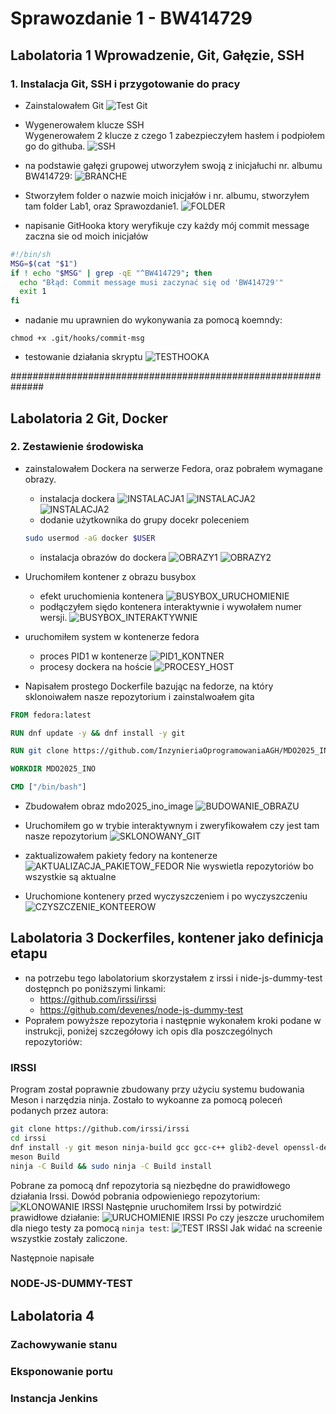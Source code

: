 # Sprawozdanie 1 - BW414729

## Labolatoria 1 Wprowadzenie, Git, Gałęzie, SSH
### 1. Instalacja Git, SSH i przygotowanie do pracy
- Zainstalowałem Git
![Test Git](../Lab1/Git.png)

- Wygenerowałem klucze SSH \
Wygenerowałem 2 klucze z czego 1 zabezpieczyłem hasłem i podpiołem go do githuba.
![SSH](../Lab1/ssh.png)

- na podstawie gałęzi grupowej utworzyłem swoją z inicjałuchi nr. albumu BW414729:
![BRANCHE](../Lab1/branche.png)

- Stworzyłem folder o nazwie moich inicjałów i nr. albumu, stworzyłem tam folder Lab1, oraz Sprawozdanie1.
![FOLDER](../Lab1/folder.png)
- napisanie GitHooka ktory weryfikuje czy każdy mój commit message zaczna sie od moich inicjałów

```sh
#!/bin/sh
MSG=$(cat "$1")
if ! echo "$MSG" | grep -qE "^BW414729"; then
  echo "Błąd: Commit message musi zaczynać się od 'BW414729'"
  exit 1
fi
```

- nadanie mu uprawnien do wykonywania za pomocą koemndy:
```
chmod +x .git/hooks/commit-msg

```
- testowanie działania skryptu
![TESTHOOKA](../Lab1/testhooka.png)

##############################################################
## Labolatoria 2 Git, Docker
### 2. Zestawienie środowiska
- zainstalowałem Dockera na serwerze Fedora, oraz pobrałem wymagane obrazy.
   - instalacja dockera 
![INSTALACJA1](../Lab2/instalacja_docekr1.png)
![INSTALACJA2](../Lab2/instalacja_docekr2.png)
![INSTALACJA2](../Lab2/instalacja_docekr3.png)
   - dodanie użytkownika do grupy docekr poleceniem
   ```bash
   sudo usermod -aG docker $USER
   ```

   - instalacja obrazów do dockera
![OBRAZY1](../Lab2/pobieranie_obrazow1.png)
![OBRAZY2](../Lab2/pobieranie_obrazow2.png)

- Uruchomiłem kontener z obrazu busybox
  - efekt uruchomienia kontenera
  ![BUSYBOX_URUCHOMIENIE](../Lab2/uruchomienie_efekt.png)
  - podłączyłem siędo kontenera interaktywnie i wywołałem numer wersji.
  ![BUSYBOX_INTERAKTYWNIE](../Lab2/podlaczenie_inetraktywne_busybox.png)

- uruchomiłem system w kontenerze fedora
   - proces PID1 w kontenerze
  ![PID1_KONTNER](../Lab2/pokazanie_procesu_PID1_kontender.png)
   - procesy dockera na hoście
     ![PROCESY_HOST](../Lab2/procesy_dockera_na_hoscie.png)

- Napisałem prostego Dockerfile bazując na fedorze, na który sklonoiwałem nasze repozytorium i zainstalwoałem gita

```dockerfile
FROM fedora:latest

RUN dnf update -y && dnf install -y git

RUN git clone https://github.com/InzynieriaOprogramowaniaAGH/MDO2025_INO.git

WORKDIR MDO2025_INO

CMD ["/bin/bash"]
```
- Zbudowałem obraz mdo2025_ino_image
![BUDOWANIE_OBRAZU](../Lab2/budowanie_obrazu.png)

- Uruchomiłem go w trybie interaktywnym i zweryfikowałem czy jest tam nasze repozytorium
![SKLONOWANY_GIT](../Lab2/wlasny_docker.png)

- zaktualizowałem pakiety fedory na kontenerze
![AKTUALIZACJA_PAKIETOW_FEDOR](../Lab2/dowod_na_aktualizacje.png)
Nie wyswietla repozytoriów bo wszystkie są aktualne 

- Uruchomione kontenery przed wyczyszczeniem i po wyczyszczeniu
![CZYSZCZENIE_KONTEEROW](../Lab2/uruchomione_dockery_2.png)

## Labolatoria 3 Dockerfiles, kontener jako definicja etapu
- na potrzebu tego labolatorium skorzystałem z irssi i nide-js-dummy-test dostępnch po poniższymi linkami:
  - https://github.com/irssi/irssi
  - https://github.com/devenes/node-js-dummy-test
- Poprałem powyższe repozytoria i następnie wykonałem kroki podane w instrukcji, poniżej szczegółowy ich opis dla poszczególnych repozytoriów:

### IRSSI
Program został poprawnie zbudowany przy użyciu systemu budowania Meson i narzędzia ninja. Zostało to wykoanne za pomocą poleceń podanych przez autora:

```bash
git clone https://github.com/irssi/irssi
cd irssi
dnf install -y git meson ninja-build gcc gcc-c++ glib2-devel openssl-devel ncurses-devel libtool perl && dnf 
meson Build
ninja -C Build && sudo ninja -C Build install
```
Pobrane za pomocą dnf repozytoria są niezbędne do prawidłowego działania Irssi.
Dowód pobrania odpowieniego repozytorium:
![KLONOWANIE IRSSI](../Lab3/screeny/lab3_1.png)
Następnie uruchomiłem Irssi by potwirdzić prawidłowe działanie:
![URUCHOMIENIE IRSSI](../Lab3/screeny/lab3_2.png)
Po czy jeszcze uruchomiłem dla niego testy za pomocą ```ninja test```:
![TEST IRSSI](../Lab3/screeny/lab3_3.png)
Jak widać na screenie wszystkie zostały zaliczone.

Następnoie napisałe

### NODE-JS-DUMMY-TEST


## Labolatoria 4

### Zachowywanie stanu
### Eksponowanie portu
### Instancja Jenkins